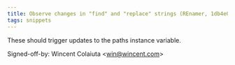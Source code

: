 ```yaml
---
title: Observe changes in "find" and "replace" strings (REnamer, 1db4e0a)
tags: snippets
---
```


These should trigger updates to the paths instance variable.

Signed-off-by: Wincent Colaiuta &lt;win@wincent.com&gt;
